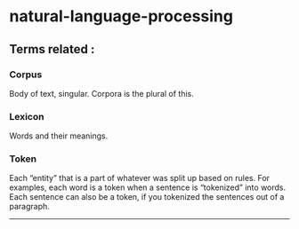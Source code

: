 # natural-language-processing

## Terms related :

### Corpus 
Body of text, singular. Corpora is the plural of this.
### Lexicon 
Words and their meanings.
### Token 
Each “entity” that is a part of whatever was split up based on rules. For examples, each word is a token when a sentence is “tokenized” into words. Each sentence can also be a token, if you tokenized the sentences out of a paragraph.

---
